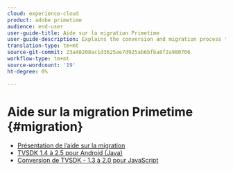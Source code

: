 ```yaml
---
cloud: experience-cloud
product: adobe primetime
audience: end-user
user-guide-title: Aide sur la migration Primetime
user-guide-description: Explains the conversion and migration process to move from your existing Primetime TVSDK Suite to the next-generation suite.
translation-type: tm+mt
source-git-commit: 23a48208ac1d3625ae7d925ab6bfba8f2a980766
workflow-type: tm+mt
source-wordcount: '19'
ht-degree: 0%

---
```



# Aide sur la migration Primetime {#migration}

+ [Présentation de l’aide sur la migration](home.md)
+ [TVSDK 1.4 à 2.5 pour Android (Java)](tvsdk-14-25-android.md)
+ [Conversion de TVSDK - 1.3 à 2.0 pour JavaScript](tvsdk-13-to-20-for-javascript.md)
